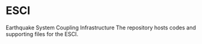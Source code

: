 # ESCI
Earthquake System Coupling Infrastructure
The repository hosts codes and supporting files for the ESCI. 
